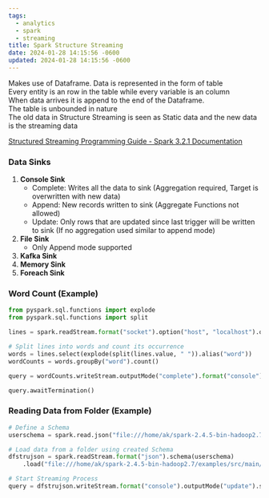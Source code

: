 ```yaml
---
tags:
  - analytics
  - spark
  - streaming
title: Spark Structure Streaming
date: 2024-01-28 14:15:56 -0600
updated: 2024-01-28 14:15:56 -0600
---
```


Makes use of Dataframe. Data is represented in the form of table  
Every entity is an row in the table while every variable is an column  
When data arrives it is append to the end of the Dataframe.  
The table is unbounded in nature  
The old data in Structure Streaming is seen as Static data and the new data is the streaming data

[Structured Streaming Programming Guide - Spark 3.2.1 Documentation](https://spark.apache.org/docs/latest/structured-streaming-programming-guide.html)

### Data Sinks

1. **Console Sink**
	* Complete: Writes all the data to sink (Aggregation required, Target is overwritten with new data)
	* Append: New records written to sink (Aggregate Functions not allowed)
	* Update: Only rows that are updated since last trigger will be written to sink (If no aggregation used similar to append mode)
2. **File Sink**
	 * Only Append mode supported
3. **Kafka Sink**
4. **Memory Sink**
5. **Foreach Sink**

### Word Count (Example)

````python
from pyspark.sql.functions import explode
from pyspark.sql.functions import split

lines = spark.readStream.format("socket").option("host", "localhost").option("port", 9999).load()

# Split lines into words and count its occurrence
words = lines.select(explode(split(lines.value, " ")).alias("word"))
wordCounts = words.groupBy("word").count()

query = wordCounts.writeStream.outputMode("complete").format("console").start()

query.awaitTermination()
````

### Reading Data from Folder (Example)

````python
# Define a Schema
userschema = spark.read.json("file:///home/ak/spark-2.4.5-bin-hadoop2.7/examples/src/main/resources/people.json").schema

# Load data from a folder using created Schema
dfstrujson = spark.readStream.format("json").schema(userschema)
	.load("file:///home/ak/spark-2.4.5-bin-hadoop2.7/examples/src/main/resources/lookup_folder")

# Start Streaming Process
query = dfstrujson.writeStream.format("console").outputMode("update").start()
````
